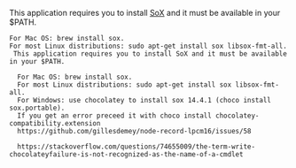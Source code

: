  This application requires you to install [SoX](http://sox.sourceforge.net/) and it must be available in your $PATH.

    For Mac OS: brew install sox.
    For most Linux distributions: sudo apt-get install sox libsox-fmt-all.
     This application requires you to install SoX and it must be available in your $PATH.
    
      For Mac OS: brew install sox.
      For most Linux distributions: sudo apt-get install sox libsox-fmt-all.
      For Windows: use chocolatey to install sox 14.4.1 (choco install sox.portable).
      If you get an error preceed it with choco install chocolatey-compatibility.extension
      https://github.com/gillesdemey/node-record-lpcm16/issues/58

      https://stackoverflow.com/questions/74655009/the-term-write-chocolateyfailure-is-not-recognized-as-the-name-of-a-cmdlet
      



